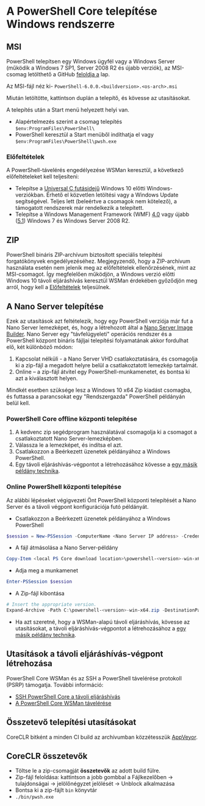 # <a name="installing-powershell-core-on-windows"></a>A PowerShell Core telepítése Windows rendszerre

## <a name="msi"></a>MSI

PowerShell telepítsen egy Windows ügyfél vagy a Windows Server (működik a Windows 7 SP1, Server 2008 R2 és újabb verziók), az MSI-csomag letölthető a GitHub [feloldja a][] lap.

Az MSI-fájl néz ki- `PowerShell-6.0.0.<buildversion>.<os-arch>.msi`
<!-- TODO: should be updated to point to the Download Center as well -->

Miután letöltötte, kattintson duplán a telepítő, és kövesse az utasításokat.

A telepítés után a Start menü helyezett helyi van.

* Alapértelmezés szerint a csomag telepítés `$env:ProgramFiles\PowerShell\`
* PowerShell keresztül a Start menüből indíthatja el vagy `$env:ProgramFiles\PowerShell\pwsh.exe`

### <a name="prerequisites"></a>Előfeltételek

A PowerShell-távelérés engedélyezése WSMan keresztül, a következő előfeltételeket kell teljesíteni:

* Telepítse a [Universal C futásidejű](https://www.microsoft.com/download/details.aspx?id=50410) Windows 10 előtti Windows-verziókban.
  Érhető el közvetlen letöltési vagy a Windows Update segítségével.
  Teljes lett (beleértve a csomagok nem kötelező), a támogatott rendszerek már rendelkezik a telepített.
* Telepítse a Windows Management Framework (WMF) [4.0](https://www.microsoft.com/download/details.aspx?id=40855) vagy újabb ([5.1](https://www.microsoft.com/download/details.aspx?id=54616)) Windows 7 és Windows Server 2008 R2.

## <a name="zip"></a>ZIP

PowerShell bináris ZIP-archívum biztosított speciális telepítési forgatókönyvek engedélyezéséhez.
Megjegyzendő, hogy a ZIP-archívum használata esetén nem jelenik meg az előfeltételek ellenőrzésének, mint az MSI-csomagot.
Így megfelelően működjön, a Windows verzió előtti Windows 10 távoli eljáráshívás keresztül WSMan érdekében győződjön meg arról, hogy kell a [Előfeltételek](#prerequisites) teljesülnek.

## <a name="deploying-on-nano-server"></a>A Nano Server telepítése

Ezek az utasítások azt feltételezik, hogy egy PowerShell verziója már fut a Nano Server lemezképet, és, hogy a létrehozott által a [Nano Server Image Builder](https://technet.microsoft.com/windows-server-docs/get-started/deploy-nano-server).
Nano Server egy "távfelügyeleti" operációs rendszer és a PowerShell központ bináris fájljai telepítési folyamatának akkor fordulhat elő, két különböző módon:

1. Kapcsolat nélküli - a Nano Server VHD csatlakoztatására, és csomagolja ki a zip-fájl a megadott helyre belül a csatlakoztatott lemezkép tartalmát.
1. Online – a zip-fájl átvitel egy PowerShell-munkamenetet, és bontsa ki azt a kiválasztott helyen.

Mindkét esetben szüksége lesz a Windows 10 x64 Zip kiadást csomagba, és futtassa a parancsokat egy "Rendszergazda" PowerShell példányán belül kell.

### <a name="offline-deployment-of-powershell-core"></a>PowerShell Core offline központi telepítése

1. A kedvenc zip segédprogram használatával csomagolja ki a csomagot a csatlakoztatott Nano Server-lemezképben.
1. Válassza le a lemezképet, és indítsa el azt.
1. Csatlakozzon a Beérkezett üzenetek példányához a Windows PowerShell.
1. Egy távoli eljáráshívás-végpontot a létrehozásához kövesse a [egy másik példány technika](#executed-by-another-instance-of-powershell-on-behalf-of-the-instance-that-it-will-register).

### <a name="online-deployment-of-powershell-core"></a>Online PowerShell központi telepítése

Az alábbi lépéseket végigvezeti Önt PowerShell központi telepítését a Nano Server és a távoli végpont konfigurációja futó példányát.

* Csatlakozzon a Beérkezett üzenetek példányához a Windows PowerShell

```powershell
$session = New-PSSession -ComputerName <Nano Server IP address> -Credential <An Administrator account on the system>
```

* A fájl átmásolása a Nano Server-példány

```powershell
Copy-Item <local PS Core download location>\powershell-<version>-win-x64.zip c:\ -ToSession $session
```

* Adja meg a munkamenet

```powershell
Enter-PSSession $session
```

* A Zip-fájl kibontása

```powershell
# Insert the appropriate version.
Expand-Archive -Path C:\powershell-<version>-win-x64.zip -DestinationPath "C:\PowerShellCore_<version>"
```

* Ha azt szeretné, hogy a WSMan-alapú távoli eljáráshívás, kövesse az utasításokat, a távoli eljáráshívás-végpontot a létrehozásához a [egy másik példány technika](../core-powershell/WSMan-Remoting-in-PowerShell-Core.md#executed-by-another-instance-of-powershell-on-behalf-of-the-instance-that-it-will-register).

## <a name="instructions-to-create-a-remoting-endpoint"></a>Utasítások a távoli eljáráshívás-végpont létrehozása

PowerShell Core WSMan és az SSH a PowerShell távelérése protokoll (PSRP) támogatja. További információ:

* [SSH PowerShell Core a távoli eljáráshívás][ssh-remoting]
* [A PowerShell Core WSMan távelérése][wsman-remoting]

## <a name="artifact-installation-instructions"></a>Összetevő telepítési utasításokat

CoreCLR bitként a minden CI build az archívumban közzétesszük [AppVeyor][].

## <a name="coreclr-artifacts"></a>CoreCLR összetevők

* Töltse le a zip-csomagját **összetevők** az adott build fülre.
* Zip-fájl feloldása: kattintson a jobb gombbal a Fájlkezelőben -> tulajdonságai -> jelölőnégyzet jelölését -> Unblock alkalmazása
* Bontsa ki a zip-fájlt `bin` könyvtár
* `./bin/pwsh.exe`

<!-- [download-center]: TODO -->
[feloldja a]: https://github.com/PowerShell/PowerShell/releases
[signing]: ../../tools/Sign-Package.ps1
[ssh-remoting]: ../core-powershell/SSH-Remoting-in-PowerShell-Core.md
[wsman-remoting]: ../core-powershell/WSMan-Remoting-in-PowerShell-Core.md
[AppVeyor]: https://ci.appveyor.com/project/PowerShell/powershell